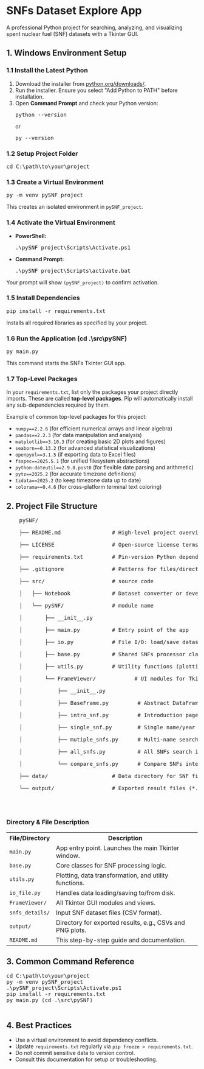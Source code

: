 <body>
  <h1>SNFs Dataset Explore App</h1>
  <p>A professional Python project for searching, analyzing, and visualizing spent nuclear fuel (SNF) datasets with a Tkinter GUI.</p>

  <h2>1. Windows Environment Setup</h2>

  <h3>1.1 Install the Latest Python</h3>
  <ol>
    <li>Download the installer from <a href="https://www.python.org/downloads/" target="_blank">python.org/downloads/</a>.</li>
    <li>Run the installer. <span class="highlight">Ensure you select "Add Python to PATH"</span> before installation.</li>
    <li>Open <b>Command Prompt</b> and check your Python version:
      <pre>python --version</pre>
      or
      <pre>py --version</pre>
    </li>
  </ol>

  <h3>1.2 Setup Project Folder</h3>
  <pre>cd C:\path\to\your\project</pre>

  <h3>1.3 Create a Virtual Environment</h3>
  <pre>py -m venv pySNF_project</pre>
  <p>This creates an isolated environment in <code>pySNF_project</code>.</p>

  <h3>1.4 Activate the Virtual Environment</h3>
  <ul>
    <li><b>PowerShell:</b>
      <pre>.\pySNF_project\Scripts\Activate.ps1</pre>
    </li>
    <li><b>Command Prompt:</b>
      <pre>.\pySNF_project\Scripts\activate.bat</pre>
    </li>
  </ul>
  <p>Your prompt will show <code>(pySNF_project)</code> to confirm activation.</p>

  <h3>1.5 Install Dependencies</h3>
  <pre>pip install -r requirements.txt</pre>
  <p>Installs all required libraries as specified by your project.</p>

  <h3>1.6 Run the Application (cd .\src\pySNF)</h3>
  <pre>py main.py</pre>
  <p>This command starts the SNFs Tkinter GUI app.</p>

  <h3>1.7 Top-Level Packages</h3>
  <p>In your <code>requirements.txt</code>, list only the packages your project directly imports. These are called <strong>top-level packages</strong>. Pip will automatically install any sub-dependencies required by them.</p>
  <p>Example of common top-level packages for this project:</p>
  <ul>
    <li><code>numpy==2.2.6</code> (for efficient numerical arrays and linear algebra)</li>
    <li><code>pandas==2.2.3</code> (for data manipulation and analysis)</li>
    <li><code>matplotlib==3.10.3</code> (for creating basic 2D plots and figures)</li>
    <li><code>seaborn==0.13.2</code> (for advanced statistical visualizations)</li>
    <li><code>openpyxl==3.1.5</code> (if exporting data to Excel files)</li>
    <li><code>fsspec==2025.5.1</code> (for unified filesystem abstractions)</li>
    <li><code>python-dateutil==2.9.0.post0</code> (for flexible date parsing and arithmetic)</li>
    <li><code>pytz==2025.2</code> (for accurate timezone definitions)</li>
    <li><code>tzdata==2025.2</code> (to keep timezone data up to date)</li>
    <li><code>colorama==0.4.6</code> (for cross-platform terminal text coloring)</li>
  </ul>

  <h2>2. Project File Structure</h2>
  <pre class="structure">
    pySNF/<br>
    ├── README.md                # High‑level project overview, installation steps, and usage examples<br>  
    ├── LICENSE                  # Open‑source license terms (Apache 2.0)<br>  
    ├── requirements.txt         # Pin‑version Python dependencies for pip installation<br>  
    ├── .gitignore               # Patterns for files/directories to exclude from Git<br>  
    ├── src/                     # source code<br>
    │   ├── Notebook             # Dataset converter or developing project<br>
    │   └── pySNF/               # module name<br>
    │       ├── __init__.py      <br>
    │       ├── main.py          # Entry point of the app<br>
    │       ├── io.py            # File I/O: load/save datasets<br>
    │       ├── base.py          # Shared SNFs processor classes<br>
    │       ├── utils.py         # Utility functions (plotting, conversion, etc.)<br>
    │       └── FrameViewer/            # UI modules for Tkinter<br>
    │           ├── __init__.py         <br>
    │           ├── BaseFrame.py         # Abstract DataFrame viewer<br>
    │           ├── intro_snf.py         # Introduction page<br>
    │           ├── single_snf.py        # Single name/year search<br>
    │           ├── mutiple_snfs.py      # Multi-name search interface<br>
    │           ├── all_snfs.py          # All SNFs search interface<br>
    │           └── compare_snfs.py      # Compare SNFs interface<br>
    ├── data/                    # Data directory for SNF files (*.csv)<br>
    └── output/                  # Exported result files (*.csv, *.png)<br>

  </pre>

  <h3>Directory & File Description</h3>
  <table class="desc-table">
    <tr><th>File/Directory</th><th>Description</th></tr>
    <tr><td><code>main.py</code></td><td>App entry point. Launches the main Tkinter window.</td></tr>
    <tr><td><code>base.py</code></td><td>Core classes for SNF processing logic.</td></tr>
    <tr><td><code>utils.py</code></td><td>Plotting, data transformation, and utility functions.</td></tr>
    <tr><td><code>io_file.py</code></td><td>Handles data loading/saving to/from disk.</td></tr>
    <tr><td><code>FrameViewer/</code></td><td>All Tkinter GUI modules and views.</td></tr>
    <tr><td><code>snfs_details/</code></td><td>Input SNF dataset files (CSV format).</td></tr>
    <tr><td><code>output/</code></td><td>Directory for exported results, e.g., CSVs and PNG plots.</td></tr>
    <tr><td><code>README.md</code></td><td>This step-by-step guide and documentation.</td></tr>
  </table>

  <h2>3. Common Command Reference</h2>
  <pre>
cd C:\path\to\your\project
py -m venv pySNF_project
.\pySNF_project\Scripts\Activate.ps1
pip install -r requirements.txt
py main.py (cd .\src\pySNF)
  </pre>

  <h2>4. Best Practices</h2>
  <ul>
    <li>Use a virtual environment to avoid dependency conflicts.</li>
    <li>Update <code>requirements.txt</code> regularly via <code>pip freeze &gt; requirements.txt</code>.</li>
    <li>Do not commit sensitive data to version control.</li>
    <li>Consult this documentation for setup or troubleshooting.</li>
  </ul>
</body>

